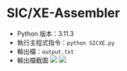 # SIC/XE-Assembler

- Python 版本：3.11.3
- 執行主程式指令：`python SICXE.py`
- 輸出檔：`output.txt`
- 輸出檔截圖
![](https://hackmd.io/_uploads/rkzFq1hch.png)
![](https://hackmd.io/_uploads/HJfvcJnc2.png)
